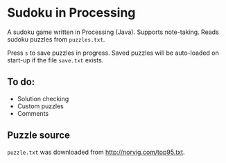 # Sudoku in Processing

A sudoku game written in Processing (Java). Supports note-taking. Reads sudoku puzzles from `puzzles.txt`.

Press `s` to save puzzles in progress. Saved puzzles will be auto-loaded on start-up if the file `save.txt` exists.

## To do:

* Solution checking
* Custom puzzles
* Comments

## Puzzle source

`puzzle.txt` was downloaded from <http://norvig.com/top95.txt>.
